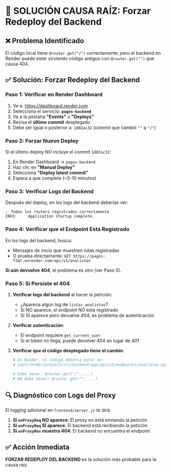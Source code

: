# 🔧 SOLUCIÓN CAUSA RAÍZ: Forzar Redeploy del Backend

## ❌ Problema Identificado

El código local tiene `@router.get("/")` correctamente, pero el backend en Render puede estar sirviendo código antiguo con `@router.get("")` que causa 404.

## ✅ Solución: Forzar Redeploy del Backend

### Paso 1: Verificar en Render Dashboard

1. Ve a: https://dashboard.render.com
2. Selecciona el servicio: **`pagos-backend`**
3. Ve a la pestaña **"Events"** o **"Deploys"**
4. Revisa el **último commit** desplegado
5. Debe ser igual o posterior a: `1d02ac32` (commit que cambió `""` a `"/"`)

### Paso 2: Forzar Nuevo Deploy

Si el último deploy NO incluye el commit `1d02ac32`:

1. En Render Dashboard → `pagos-backend`
2. Haz clic en **"Manual Deploy"**
3. Selecciona **"Deploy latest commit"**
4. Espera a que complete (~5-10 minutos)

### Paso 3: Verificar Logs del Backend

Después del deploy, en los logs del backend deberías ver:

```
✅ Todos los routers registrados correctamente
INFO:     Application startup complete.
```

### Paso 4: Verificar que el Endpoint Está Registrado

En los logs del backend, busca:
- Mensajes de inicio que muestren rutas registradas
- O prueba directamente: `GET https://pagos-f2qf.onrender.com/api/v1/analistas`

**Si aún devuelve 404**, el problema es otro (ver Paso 5).

### Paso 5: Si Persiste el 404

1. **Verificar logs del backend** al hacer la petición:
   - ¿Aparece algún log de `listar_analistas`?
   - Si NO aparece, el endpoint NO está registrado
   - Si SÍ aparece pero devuelve 404, es problema de autenticación

2. **Verificar autenticación**:
   - El endpoint requiere `get_current_user`
   - Si el token no llega, puede devolver 404 en lugar de 401

3. **Verificar que el código desplegado tiene el cambio**:
   ```bash
   # En Render, el código debería estar en:
   # /opt/render/project/src/backend/app/api/v1/endpoints/analistas.py
   
   # Debe tener: @router.get("/", ...)
   # NO debe tener: @router.get("", ...)
   ```

## 🔍 Diagnóstico con Logs del Proxy

El logging adicional en `frontend/server.js` te dirá:

1. **Si `onProxyReq` NO aparece**: El proxy no está enviando la petición
2. **Si `onProxyReq` SÍ aparece**: El backend está recibiendo la petición
3. **Si `onProxyRes` muestra 404**: El backend no encuentra el endpoint

## ✅ Acción Inmediata

**FORZAR REDEPLOY DEL BACKEND** es la solución más probable para la causa raíz.

